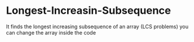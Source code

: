 # Longest-Increasin-Subsequence
It finds the longest increasing subsequence of an array (LCS problems) you can change the array inside the code
